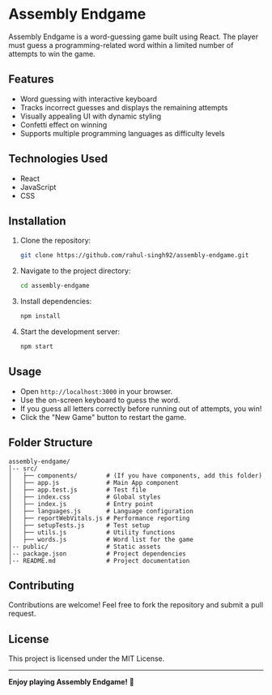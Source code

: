 # Assembly Endgame

Assembly Endgame is a word-guessing game built using React. The player must guess a programming-related word within a limited number of attempts to win the game.

## Features

- Word guessing with interactive keyboard
- Tracks incorrect guesses and displays the remaining attempts
- Visually appealing UI with dynamic styling
- Confetti effect on winning
- Supports multiple programming languages as difficulty levels

## Technologies Used

- React
- JavaScript
- CSS

## Installation

1. Clone the repository:

   ```sh
   git clone https://github.com/rahul-singh92/assembly-endgame.git
   ```

2. Navigate to the project directory:

   ```sh
   cd assembly-endgame
   ```

3. Install dependencies:

   ```sh
   npm install
   ```

4. Start the development server:

   ```sh
   npm start
   ```

## Usage

- Open `http://localhost:3000` in your browser.
- Use the on-screen keyboard to guess the word.
- If you guess all letters correctly before running out of attempts, you win!
- Click the "New Game" button to restart the game.

## Folder Structure

```
assembly-endgame/
│-- src/
│   ├── components/        # (If you have components, add this folder)
│   ├── app.js             # Main App component
│   ├── app.test.js        # Test file
│   ├── index.css          # Global styles
│   ├── index.js           # Entry point
│   ├── languages.js       # Language configuration
│   ├── reportWebVitals.js # Performance reporting
│   ├── setupTests.js      # Test setup
│   ├── utils.js           # Utility functions
│   ├── words.js           # Word list for the game
│-- public/                # Static assets
│-- package.json           # Project dependencies
│-- README.md              # Project documentation
```

## Contributing

Contributions are welcome! Feel free to fork the repository and submit a pull request.

## License

This project is licensed under the MIT License.

---

**Enjoy playing Assembly Endgame!** 🚀
